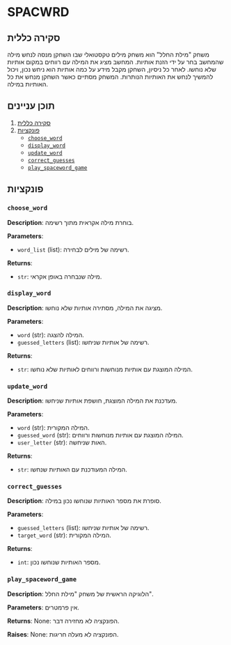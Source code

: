 # SPACWRD

## סקירה כללית

משחק "מילת החלל" הוא משחק מילים טקסטואלי שבו השחקן מנסה לנחש מילה שהמחשב בחר על ידי הזנת אותיות. המחשב מציג את המילה עם רווחים במקום אותיות שלא נוחשו. לאחר כל ניסיון, השחקן מקבל מידע על כמה אותיות הוא ניחש נכון, ויכול להמשיך לנחש את האותיות הנותרות. המשחק מסתיים כאשר השחקן מנחש את כל האותיות במילה.

## תוכן עניינים

1. [סקירה כללית](#סקירה-כללית)
2. [פונקציות](#פונקציות)
   - [`choose_word`](#choose_word)
   - [`display_word`](#display_word)
   - [`update_word`](#update_word)
   - [`correct_guesses`](#correct_guesses)
   - [`play_spaceword_game`](#play_spaceword_game)

## פונקציות

### `choose_word`

**Description**: בוחרת מילה אקראית מתוך רשימה.

**Parameters**:
- `word_list` (list): רשימה של מילים לבחירה.

**Returns**:
- `str`: מילה שנבחרה באופן אקראי.

### `display_word`

**Description**: מציגה את המילה, מסתירה אותיות שלא נוחשו.

**Parameters**:
- `word` (str): המילה להצגה.
- `guessed_letters` (list): רשימה של אותיות שניחשו.

**Returns**:
- `str`: המילה המוצגת עם אותיות מנוחשות ורווחים לאותיות שלא נוחשו.

### `update_word`

**Description**: מעדכנת את המילה המוצגת, חושפת אותיות שניחשו.

**Parameters**:
- `word` (str): המילה המקורית.
- `guessed_word` (str): המילה המוצגת עם אותיות מנוחשות ורווחים.
- `user_letter` (str): האות שניחשה.

**Returns**:
- `str`: המילה המעודכנת עם האותיות שנחשו.

### `correct_guesses`

**Description**: סופרת את מספר האותיות שנוחשו נכון במילה.

**Parameters**:
- `guessed_letters` (list): רשימה של אותיות שניחשו.
- `target_word` (str): המילה המקורית.

**Returns**:
- `int`: מספר האותיות שנוחשו נכון.

### `play_spaceword_game`

**Description**: הלוגיקה הראשית של משחק "מילת החלל".

**Parameters**:
    אין פרמטרים.

**Returns**:
    None: הפונקציה לא מחזירה דבר.

**Raises**:
    None: הפונקציה לא מעלה חריגות.